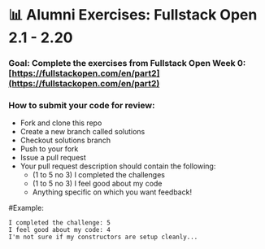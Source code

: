 # 📊 Alumni Exercises: Fullstack Open 2.1 - 2.20

### Goal: Complete the exercises from Fullstack Open Week 0: [https://fullstackopen.com/en/part2](https://fullstackopen.com/en/part2)

### How to submit your code for review:

- Fork and clone this repo
- Create a new branch called solutions
- Checkout solutions branch
- Push to your fork
- Issue a pull request
- Your pull request description should contain the following:
  - (1 to 5 no 3) I completed the challenges
  - (1 to 5 no 3) I feel good about my code
  - Anything specific on which you want feedback!

#Example:
```
I completed the challenge: 5
I feel good about my code: 4
I'm not sure if my constructors are setup cleanly...
```
